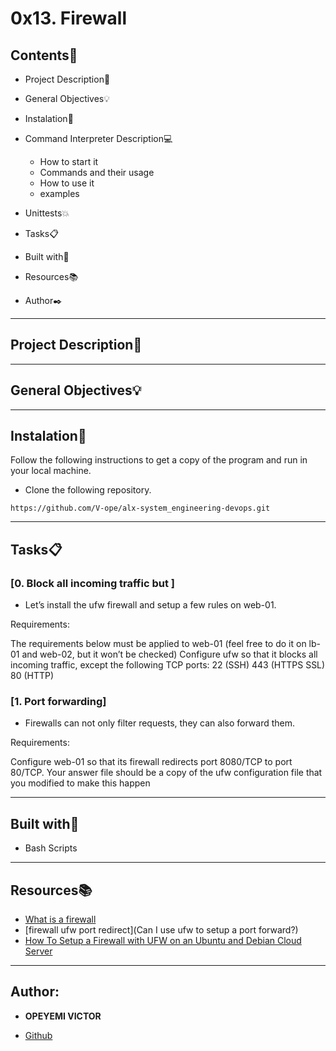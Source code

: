 # 0x13. Firewall
 
 
## Contents:open_file_folder:
 
- Project Description:newspaper:
- General Objectives:bulb:
- Instalation:wrench:
- Command Interpreter Description:computer:
 
	* How to start it
	* Commands and their usage
	* How to use it
	* examples
 
- Unittests:boom:
- Tasks:clipboard:
- Built with:hammer:
- Resources:books:
- Author:black_nib:
 
---
 
## Project Description:newspaper:
 

 
---
 
## General Objectives:bulb:
 


 
---
 
## Instalation:wrench:
 
Follow the following instructions to get a copy of the program and run in your local machine.
 
* Clone the following repository.
```
https://github.com/V-ope/alx-system_engineering-devops.git
```
---
 
## Tasks:clipboard:
 
 
### [0. Block all incoming traffic but ]
* Let’s install the ufw firewall and setup a few rules on web-01.

Requirements:

The requirements below must be applied to web-01 (feel free to do it on lb-01 and web-02, but it won’t be checked)
Configure ufw so that it blocks all incoming traffic, except the following TCP ports:
22 (SSH)
443 (HTTPS SSL)
80 (HTTP)
 
 
### [1. Port forwarding]
* Firewalls can not only filter requests, they can also forward them.

Requirements:

Configure web-01 so that its firewall redirects port 8080/TCP to port 80/TCP.
Your answer file should be a copy of the ufw configuration file that you modified to make this happen



---
 
## Built with:hammer:

* Bash Scripts
 
---
 
## Resources:books:
 

* [What is a firewall](https://en.wikipedia.org/wiki/Firewall_%28computing%29)
* [firewall ufw port redirect](Can I use ufw to setup a port forward?)
* [How To Setup a Firewall with UFW on an Ubuntu and Debian Cloud Server](https://www.digitalocean.com/community/tutorials/how-to-setup-a-firewall-with-ufw-on-an-ubuntu-and-debian-cloud-server)

 
---
 
## Author:

* **OPEYEMI VICTOR**
 - [Github](https://github.com/V-ope)
